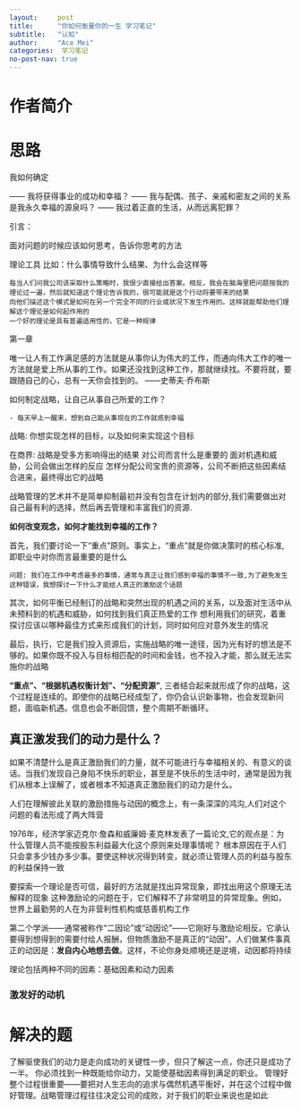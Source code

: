```yaml
---
layout:     post
title:      "你如何衡量你的一生 学习笔记"
subtitle:   "认知"
author:     "Ace Mei"
categories:  学习笔记
no-post-nav: true
---
```


# 作者简介

# 思路

我如何确定

—— 我将获得事业的成功和幸福？
—— 我与配偶、孩子、亲戚和密友之间的关系是我永久幸福的源泉吗？
—— 我过着正直的生活，从而远离犯罪？

引言：

面对问题的时候应该如何思考，告诉你思考的方法

理论工具
   比如：什么事情导致什么结果、为什么会这样等

    每当人们问我公司该采取什么策略时，我很少直接给出答案。相反，我会在脑海里把问题按我的理论过一遍，然后就知道这个理论告诉我的，很可能就是这个行动将要带来的结果
    向他们描述这个模式是如何在另一个完全不同的行业或状况下发生作用的。这样就能帮助他们理解这个理论是如何起作用的
    一个好的理论是具有普遍适用性的，它是一种规律

第一章

唯一让人有工作满足感的方法就是从事你认为伟大的工作，而通向伟大工作的唯一方法就是爱上所从事的工作。如果还没找到这种工作，那就继续找。不要将就，要跟随自己的心，总有一天你会找到的。
——史蒂夫·乔布斯

如何制定战略，让自己从事自己所爱的工作？
 
    - 每天早上一醒来，想到自己能从事现在的工作就感到幸福

战略: 你想实现怎样的目标，以及如何来实现这个目标

 在商界:
     战略是受多方影响得出的结果
     对公司而言什么是重要的
     面对机遇和威胁，公司会做出怎样的反应
     怎样分配公司宝贵的资源等，公司不断把这些因素结合进来，最终得出它的战略

战略管理的艺术并不是简单抑制最初并没有包含在计划内的部分,我们需要做出对自己最有利的选择，然后再去管理和丰富我们的资源.

**如何改变观念，如何才能找到幸福的工作？**

首先，我们要讨论一下“重点”原则。事实上，“重点”就是你做决策时的核心标准,即职业中对你而言最重要的是什么

    问题: 我们在工作中考虑最多的事情，通常与真正让我们感到幸福的事情不一致,为了避免发生这种错误，我想探讨一下什么才能给人真正的激励这个话题

其次，如何平衡已经制订的战略和突然出现的机遇之间的关系，以及面对生活中从未预料到的机遇和威胁，如何找到我们真正热爱的工作
     想利用我们的研究，着重探讨应该以哪种最佳方式来形成我们的计划，同时如何应对意外发生的情况

最后，执行，它是我们投入资源后，实施战略的唯一途径，因为光有好的想法是不够的。如果你既不投入与目标相匹配的时间和金钱，也不投入才能，那么就无法实施你的战略


**“重点”、“根据机遇权衡计划”、“分配资源”**, 三者结合起来就形成了你的战略，这个过程是连续的。即使你的战略已经成型了，你仍会认识新事物，也会发现新问题，面临新机遇。信息也会不断回馈，整个周期不断循环。



## 真正激发我们的动力是什么？

如果不清楚什么是真正激励我们的力量，就不可能进行与幸福相关的、有意义的谈话。当我们发现自己身陷不快乐的职业，甚至是不快乐的生活中时，通常是因为我们从根本上误解了，或者根本不知道真正激励我们的动力是什么。


人们在理解彼此关联的激励措施与动因的概念上，有一条深深的鸿沟,人们对这个问题的看法形成了两大阵营


1976年，经济学家迈克尔·詹森和威廉姆·麦克林发表了一篇论文,它的观点是：为什么管理人员不能按股东利益最大化这个原则来处理事情呢？
根本原因在于人们只会拿多少钱办多少事。要使这种状况得到转变，就必须让管理人员的利益与股东的利益保持一致

要探索一个理论是否可信，最好的方法就是找出异常现象，即找出用这个原理无法解释的现象
这种激励论的问题在于，它们解释不了非常明显的异常现象。例如，世界上最勤劳的人在为非营利性机构或慈善机构工作

第二个学派——通常被称作“二因论”或“动因论”——它刚好与激励论相反。它承认要得到想得到的需要付给人报酬，但物质激励不是真正的“动因”。人们做某件事真正的动因是：**发自内心地想去做**。这样，不论你身处顺境还是逆境，动因都将持续


理论包括两种不同的因素：基础因素和动力因素

### 激发好的动机

> 


>

# 解决的题

了解驱使我们的动力是走向成功的关键性一步，但只了解这一点，你还只是成功了一半。
你必须找到一种既能给你动力，又能使基础因素得到满足的职业。
管理好整个过程很重要——要把对人生志向的追求与偶然机遇平衡好，并在这个过程中做好管理。战略管理过程往往决定公司的成败，对于我们的职业来说也是如此